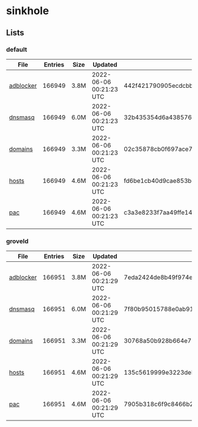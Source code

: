 # sinkhole

## Lists

### default

|File|Entries|Size|Updated|Hash|
|-|-|-|-|-|
|[adblocker](https://raw.githubusercontent.com/groveld/sinkhole/lists/default/adblocker.txt)|166949|3.8M|2022-06-06 00:21:23 UTC|442f421790905ecdcbb883c48c9344d32ceb86cba2487df47045a67b707d1f0a|
|[dnsmasq](https://raw.githubusercontent.com/groveld/sinkhole/lists/default/dnsmasq.txt)|166949|6.0M|2022-06-06 00:21:23 UTC|32b435354d6a438576f3c42f237b0fd9e94d22fee9943d74bf9d722bebfb19c5|
|[domains](https://raw.githubusercontent.com/groveld/sinkhole/lists/default/domains.txt)|166949|3.3M|2022-06-06 00:21:23 UTC|02c35878cb0f697ace7c9c20234da1ddb418caf98727a0ddc73d19fced601c5c|
|[hosts](https://raw.githubusercontent.com/groveld/sinkhole/lists/default/hosts.txt)|166949|4.6M|2022-06-06 00:21:23 UTC|fd6be1cb40d9cae853bce5072f4206fa23ed036153be85a218c067c521bdea4a|
|[pac](https://raw.githubusercontent.com/groveld/sinkhole/lists/default/pac.txt)|166949|4.6M|2022-06-06 00:21:23 UTC|c3a3e8233f7aa49ffe14db564093a7f8e34416b1288ebc9fbb5d53f931cc4d1d|

### groveld

|File|Entries|Size|Updated|Hash|
|-|-|-|-|-|
|[adblocker](https://raw.githubusercontent.com/groveld/sinkhole/lists/groveld/adblocker.txt)|166951|3.8M|2022-06-06 00:21:29 UTC|7eda2424de8b49f974e1fa5198d9df1049d6e92182e06e97bf6ae2a34af1d2d2|
|[dnsmasq](https://raw.githubusercontent.com/groveld/sinkhole/lists/groveld/dnsmasq.txt)|166951|6.0M|2022-06-06 00:21:29 UTC|7f80b95015788e0ab91fc59307ef83a2a4781bf7d2584956523c8b873f2396de|
|[domains](https://raw.githubusercontent.com/groveld/sinkhole/lists/groveld/domains.txt)|166951|3.3M|2022-06-06 00:21:29 UTC|30768a50b928b664e7944886304c59b4bbde4b4dba61249a313376df0e46192e|
|[hosts](https://raw.githubusercontent.com/groveld/sinkhole/lists/groveld/hosts.txt)|166951|4.6M|2022-06-06 00:21:29 UTC|135c5619999e3223deb409841fea1d9acb5ea89b4c25b51d7ec96ddf1e007c1d|
|[pac](https://raw.githubusercontent.com/groveld/sinkhole/lists/groveld/pac.txt)|166951|4.6M|2022-06-06 00:21:29 UTC|7905b318c6f9c8466b238052c5d688864f70c8947917dcc9db78a0bf9c144599|
